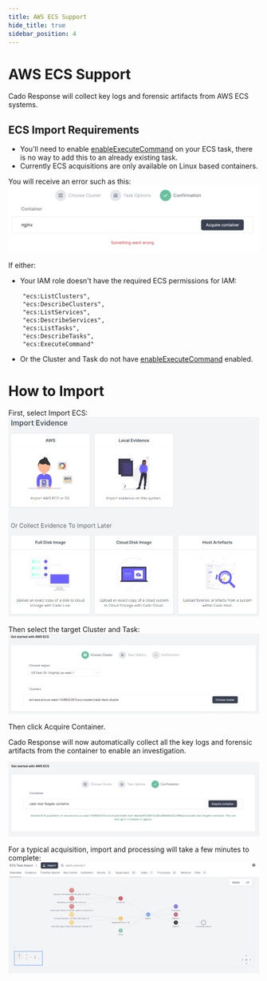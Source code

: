 ```yaml
---
title: AWS ECS Support
hide_title: true
sidebar_position: 4
---
```


# AWS ECS Support

Cado Response will collect key logs and forensic artifacts from AWS ECS systems.

## ECS Import Requirements

* You’ll need to enable [enableExecuteCommand](https://docs.aws.amazon.com/AmazonECS/latest/developerguide/ecs-exec.html) on your ECS task, there is no way to add this to an already existing task.
* Currently ECS acquisitions are only available on Linux based containers.

You will receive an error such as this:
![ECS Error](/img/ecs_error.png)

If either:
* Your IAM role doesn't have the required ECS permissions for IAM: 
```
	"ecs:ListClusters",
	"ecs:DescribeClusters",
	"ecs:ListServices",
	"ecs:DescribeServices",
	"ecs:ListTasks",
	"ecs:DescribeTasks",
	"ecs:ExecuteCommand"
```
* Or the Cluster and Task do not have [enableExecuteCommand](https://docs.aws.amazon.com/AmazonECS/latest/developerguide/ecs-exec.html) enabled.

# How to Import

First, select Import ECS:
![Import ECS 1](/img/import.png)

Then select the target Cluster and Task:
![Import ECS 2](/img/ecs_2.png)

Then click Acquire Container.

Cado Response will now automatically collect all the key logs and forensic artifacts from the container to enable an investigation.

![Import ECS 3](/img/ecs_3.png)

For a typical acquisition, import and processing will take a few minutes to complete:
![Import ECS 4](/img/ecs_4.png)


